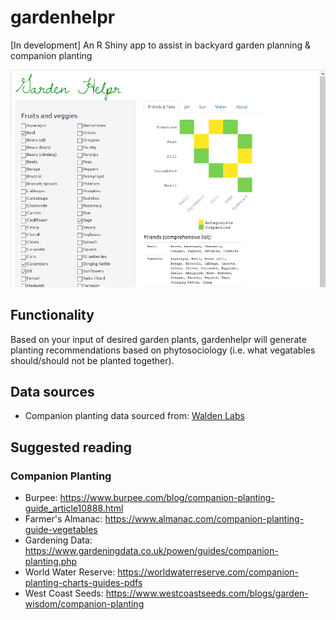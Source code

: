 # gardenhelpr
[In development] An R Shiny app to assist in backyard garden planning & companion planting

<img src="images/gh_app_m.png">

## Functionality 

Based on your input of desired garden plants, gardenhelpr will generate planting recommendations based on phytosociology (i.e. what vegatables should/should not be planted together).

## Data sources

- Companion planting data sourced from: <a href="https://waldenlabs.com/the-ultimate-companion-planting-guide-chart/">Walden Labs</a>

## Suggested reading

### Companion Planting
- Burpee: https://www.burpee.com/blog/companion-planting-guide_article10888.html
- Farmer's Almanac: https://www.almanac.com/companion-planting-guide-vegetables
- Gardening Data: https://www.gardeningdata.co.uk/powen/guides/companion-planting.php
- World Water Reserve: https://worldwaterreserve.com/companion-planting-charts-guides-pdfs
- West Coast Seeds: https://www.westcoastseeds.com/blogs/garden-wisdom/companion-planting
